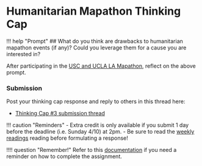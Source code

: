 # Humanitarian Mapathon Thinking Cap

!!! help "Prompt"
    ## What do you think are drawbacks to humanitarian mapathon events (if any)? Could you leverage them for a cause you are interested in?

After participating in the [USC and UCLA LA Mapathon](https://mapathon.la/), reflect on the above prompt.

### Submission

Post your thinking cap response and reply to others in this thread here:

- [Thinking Cap #3 submission thread](https://github.com/albertkun/22S-ASIAAM-191A/discussions/14)

!!! caution "Reminders"
    - Extra credit is only available if you submit 1 day before the deadline (i.e. Sunday 4/10) at 2pm.
    - Be sure to read the [weekly readings](reading.md) reading before formulating a response!

!!!! question "Remember!"
    Refer to this [documentation](../../help/thinking_caps.md) if you need a reminder on how to complete the assignment.
